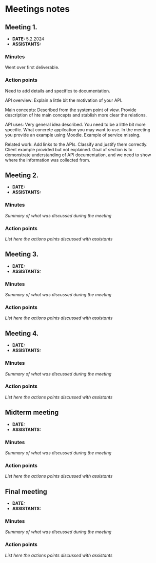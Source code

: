 # Meetings notes

## Meeting 1.
* **DATE:** 5.2.2024
* **ASSISTANTS:**

### Minutes
Went over first deliverable.

### Action points
Need to add details and specifics to documentation.

API overview: Explain a little bit the motivation of your API.

Main concepts: Described from the system point of view. Provide description of hte main concepts and stablish more clear the relations. 

API uses: Very general idea described. You need to be a little bit more specific. What concrete appilcation you may want to use. In the meeting you provide an example using Moodle. Example of service missing.

Related work:  Add links to the APIs. Classify and justify them correctly.  Client example provided but not explained. Goal of section is to demonstrate understanding of API documentation, and we need to show where the information was collected from. 




## Meeting 2.
* **DATE:**
* **ASSISTANTS:**

### Minutes
*Summary of what was discussed during the meeting*

### Action points
*List here the actions points discussed with assistants*




## Meeting 3.
* **DATE:**
* **ASSISTANTS:**

### Minutes
*Summary of what was discussed during the meeting*

### Action points
*List here the actions points discussed with assistants*




## Meeting 4.
* **DATE:**
* **ASSISTANTS:**

### Minutes
*Summary of what was discussed during the meeting*

### Action points
*List here the actions points discussed with assistants*




## Midterm meeting
* **DATE:**
* **ASSISTANTS:**

### Minutes
*Summary of what was discussed during the meeting*

### Action points
*List here the actions points discussed with assistants*




## Final meeting
* **DATE:**
* **ASSISTANTS:**

### Minutes
*Summary of what was discussed during the meeting*

### Action points
*List here the actions points discussed with assistants*




